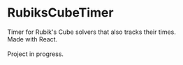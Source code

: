 # RubiksCubeTimer
Timer for Rubik's Cube solvers that also tracks their times.<br />
Made with React.
<br /><br />
Project in progress.

